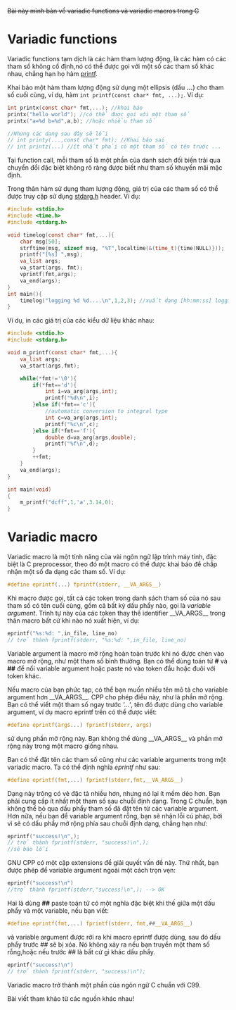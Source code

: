 ~~Bài này mình bàn về variadic functions và variadic macros trong C~~

# Variadic functions

Variadic functions tạm dịch là các hàm tham lượng động, là các hàm có các tham số không cố định,nó có thể được gọi với một số các tham số khác nhau, chẳng hạn họ hàm [printf](http://en.cppreference.com/w/c/io/fprintf).

Khai báo một hàm tham lượng động sử dụng một ellipsis (dấu **...**) cho tham số cuối cùng, ví dụ, hàm `int printf(const char* fmt, ...);`. Ví dụ:

```c
int printx(const char* fmt,...); //khai báo
printx("hello world"); //có thể được gọi với một tham số
printx("a=%d b=%d",a,b); //hoặc nhiều tham số

//Nhưng các dạng sau đây sẽ lỗi
// int printy(...,const char* fmt); //Khai báo sai
// int printz(...) //ít nhất phải có một tham số có tên trước ...
```

Tại function call, mỗi tham số là một phần của danh sách đối biến trải qua chuyển đổi đặc biệt không rõ ràng được biết như tham số khuyến mãi mặc định.

Trong thân hàm sử dụng tham lượng động, giá trị của các tham số có thể được truy cập sử dụng [stdarg.h](http://www.cplusplus.com/reference/cstdarg/) header. Ví dụ:

```c
#include <stdio.h>
#include <time.h>
#include <stdarg.h>

void timelog(const char* fmt,...){
    char msg[50];
    strftime(msg, sizeof msg, "%T",localtime(&(time_t){time(NULL)}));
    printf("[%s] ",msg);
    va_list args;
    va_start(args, fmt);
    vprintf(fmt,args);
    va_end(args);
}
int main(){
    timelog("logging %d %d....\n",1,2,3); //xuất dạng [hh:mm:ss] logging 1 2 3...
}
```

Ví dụ, in các giá trị của các kiểu dữ liệu khác nhau:

```c
#include <stdio.h>
#include <stdarg.h>

void m_printf(const char* fmt,...){
    va_list args;
    va_start(args,fmt);

    while(*fmt!='\0'){
        if(*fmt=='d'){
            int i=va_arg(args,int);
            printf("%d\n",i);
        }else if(*fmt=='c'){
            //automatic conversion to integral type
            int c=va_arg(args,int);
            printf("%c\n",c);
        }else if(*fmt=='f'){
            double d=va_arg(args,double);
            printf("%f\n",d);
        }
        ++fmt;
    }
    va_end(args);
}

int main(void)
{
    m_printf("dcff",1,'a',3.14,0);
}
```

# Variadic macro

Variadic macro là một tính năng của vài ngôn ngữ lập trình máy tính, đặc biệt là C preprocessor, theo đó một macro có thể được khai báo để chấp nhận một số đa dạng các tham số. Ví dụ:

```c
#define eprintf(...) fprintf(stderr, __VA_ARGS__)
```

Khi macro được gọi, tất cả các token trong danh sách tham số của nó sau tham số có tên cuối cùng, gồm cả bất kỳ dấu phẩy nào, gọi là *variable argument*. Trình tự này của các token thay thế identifier \_\_VA\_ARGS\_\_ trong thân macro bất cứ khi nào nó xuất hiện, ví dụ:

```c
eprintf("%s:%d: ",in_file, line_no)
// trở thành fprintf(stderr, "%s:%d: ",in_file, line_no)
```

Variable argument là macro mở rộng hoàn toàn trước khi nó được chèn vào macro mở rộng, như một tham số bình thường. Bạn có thể dùng toán tử **#** và **##**  để nối variable argument hoặc paste nó vào token đầu hoặc đuôi với token khác. 

Nếu macro của bạn phức tạp, có thể bạn muốn nhiều tên mô tả cho variable argument hơn \_\_VA\_ARGS\_\_. CPP cho phép điều này, như là phần mở rộng. Bạn có thể viết một tham số ngay trước *'...'*, tên đó được dùng cho variable argument, ví dụ macro eprintf trên có thể được viết:

```c
#define eprintf(args...) fprintf(stderr, args)
```

sử dụng phần mở rộng này. Bạn không thể dùng \_\_VA\_ARGS\_\_ và phần mở rộng này trong một macro giống nhau.

Bạn có thể đặt tên các tham số cũng như các variable arguments trong một variadic macro. Ta có thể định nghĩa *eprintf* như sau:

```c
#define eprintf(fmt,...) fprintf(stderr,fmt,__VA_ARGS__)
```

Dạng này trông có vẻ đặc tả nhiều hơn, nhưng nó lại ít mềm dẻo hơn. Bạn phải cung cấp ít nhất một tham số sau chuỗi định dạng. Trong C chuẩn, bạn không thể bỏ qua dấu phẩy tham số đã đặt tên từ các variable argument. Hơn nữa, nếu bạn để variable argument rỗng, bạn sẽ nhận lỗi cú pháp, bởi vì sẽ có dấu phẩy mở rộng phía sau chuỗi định dạng, chẳng hạn như:

```c
eprintf("success!\n",);
// trở thành fprintf(stderr, "success!\n",);
//sẽ báo lỗi
```

GNU CPP có một cặp extensions để giải quyết vấn đề này. Thứ nhất, bạn được phép để variable argument ngoài một cách trọn vẹn:

```c
eprintf("success!\n")
//trở thành fprintf(stderr,"success!\n",); --> OK
```

Hai là dùng **##**  paste toán tử có một nghĩa đặc biệt khi thế giữa một dấu phẩy và một variable, nếu bạn viết:

```c
#define eprintf(fmt,...) fprintf(stderr, fmt,##__VA_ARGS__)
```

và variable argument được rời ra khi macro eprintf được dùng, sau đó dấu phẩy trước *##* sẽ bị xóa. Nó không xảy ra nếu bạn truyền một tham số rỗng,hoặc nếu trước *##* là bất cứ gì khác dấu phẩy.

```c
eprintf("success!\n")
// trở thành fprintf(stderr, "success!\n");
```

Variadic macro trở thành một phần của ngôn ngữ C chuẩn với C99. 

Bài viết tham khảo từ các nguồn khác nhau!


